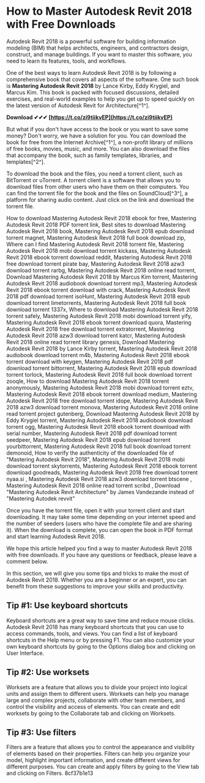 
 
# How to Master Autodesk Revit 2018 with Free Downloads
 
Autodesk Revit 2018 is a powerful software for building information modeling (BIM) that helps architects, engineers, and contractors design, construct, and manage buildings. If you want to master this software, you need to learn its features, tools, and workflows.
 
One of the best ways to learn Autodesk Revit 2018 is by following a comprehensive book that covers all aspects of the software. One such book is **Mastering Autodesk Revit 2018** by Lance Kirby, Eddy Krygiel, and Marcus Kim. This book is packed with focused discussions, detailed exercises, and real-world examples to help you get up to speed quickly on the latest version of Autodesk Revit for Architecture[^1^].
 
**Download ✔✔✔ [https://t.co/zi9tiikvEP](https://t.co/zi9tiikvEP)**


 
But what if you don't have access to the book or you want to save some money? Don't worry, we have a solution for you. You can download the book for free from the Internet Archive[^1^], a non-profit library of millions of free books, movies, music, and more. You can also download the files that accompany the book, such as family templates, libraries, and templates[^2^].
 
To download the book and the files, you need a torrent client, such as BitTorrent or uTorrent. A torrent client is a software that allows you to download files from other users who have them on their computers. You can find the torrent file for the book and the files on SoundCloud[^3^], a platform for sharing audio content. Just click on the link and download the torrent file.
 
How to download Mastering Autodesk Revit 2018 ebook for free,  Mastering Autodesk Revit 2018 PDF torrent link,  Best sites to download Mastering Autodesk Revit 2018 book,  Mastering Autodesk Revit 2018 epub download torrent magnet,  Mastering Autodesk Revit 2018 full book download zip,  Where can I find Mastering Autodesk Revit 2018 torrent file,  Mastering Autodesk Revit 2018 mobi download torrent kickass,  Mastering Autodesk Revit 2018 ebook torrent download reddit,  Mastering Autodesk Revit 2018 free download torrent pirate bay,  Mastering Autodesk Revit 2018 azw3 download torrent rarbg,  Mastering Autodesk Revit 2018 online read torrent,  Download Mastering Autodesk Revit 2018 by Marcus Kim torrent,  Mastering Autodesk Revit 2018 audiobook download torrent mp3,  Mastering Autodesk Revit 2018 ebook torrent download with crack,  Mastering Autodesk Revit 2018 pdf download torrent isoHunt,  Mastering Autodesk Revit 2018 epub download torrent limetorrents,  Mastering Autodesk Revit 2018 full book download torrent 1337x,  Where to download Mastering Autodesk Revit 2018 torrent safely,  Mastering Autodesk Revit 2018 mobi download torrent yify,  Mastering Autodesk Revit 2018 ebook torrent download quora,  Mastering Autodesk Revit 2018 free download torrent extratorrent,  Mastering Autodesk Revit 2018 azw3 download torrent katcr,  Mastering Autodesk Revit 2018 online read torrent library genesis,  Download Mastering Autodesk Revit 2018 by Lance Kirby torrent,  Mastering Autodesk Revit 2018 audiobook download torrent m4b,  Mastering Autodesk Revit 2018 ebook torrent download with keygen,  Mastering Autodesk Revit 2018 pdf download torrent bittorrent,  Mastering Autodesk Revit 2018 epub download torrent torlock,  Mastering Autodesk Revit 2018 full book download torrent zooqle,  How to download Mastering Autodesk Revit 2018 torrent anonymously,  Mastering Autodesk Revit 2018 mobi download torrent eztv,  Mastering Autodesk Revit 2018 ebook torrent download medium,  Mastering Autodesk Revit 2018 free download torrent idope,  Mastering Autodesk Revit 2018 azw3 download torrent monova,  Mastering Autodesk Revit 2018 online read torrent project gutenberg,  Download Mastering Autodesk Revit 2018 by Eddy Krygiel torrent,  Mastering Autodesk Revit 2018 audiobook download torrent ogg,  Mastering Autodesk Revit 2018 ebook torrent download with serial number,  Mastering Autodesk Revit 2018 pdf download torrent seedpeer,  Mastering Autodesk Revit 2018 epub download torrent yourbittorrent,  Mastering Autodesk Revit 2018 full book download torrent demonoid,  How to verify the authenticity of the downloaded file of "Mastering Autodesk Revit 2018",  Mastering Autodesk Revit 2018 mobi download torrent skytorrents,  Mastering Autodesk Revit 2018 ebook torrent download goodreads,  Mastering Autodesk Revit 2018 free download torrent nyaa.si ,  Mastering Autodesk Revit 2018 azw3 download torrent btscene ,  Mastering Autodesk Revit 2018 online read torrent scribd ,  Download "Mastering Autodesk Revit Architecture" by James Vandezande instead of "Mastering Autodek revvit"
 
Once you have the torrent file, open it with your torrent client and start downloading. It may take some time depending on your internet speed and the number of seeders (users who have the complete file and are sharing it). When the download is complete, you can open the book in PDF format and start learning Autodesk Revit 2018.
 
We hope this article helped you find a way to master Autodesk Revit 2018 with free downloads. If you have any questions or feedback, please leave a comment below.
  
In this section, we will give you some tips and tricks to make the most of Autodesk Revit 2018. Whether you are a beginner or an expert, you can benefit from these suggestions to improve your skills and productivity.
 
## Tip #1: Use keyboard shortcuts
 
Keyboard shortcuts are a great way to save time and reduce mouse clicks. Autodesk Revit 2018 has many keyboard shortcuts that you can use to access commands, tools, and views. You can find a list of keyboard shortcuts in the Help menu or by pressing F1. You can also customize your own keyboard shortcuts by going to the Options dialog box and clicking on User Interface.
 
## Tip #2: Use worksets
 
Worksets are a feature that allows you to divide your project into logical units and assign them to different users. Worksets can help you manage large and complex projects, collaborate with other team members, and control the visibility and access of elements. You can create and edit worksets by going to the Collaborate tab and clicking on Worksets.
 
## Tip #3: Use filters
 
Filters are a feature that allows you to control the appearance and visibility of elements based on their properties. Filters can help you organize your model, highlight important information, and create different views for different purposes. You can create and apply filters by going to the View tab and clicking on Filters.
 8cf37b1e13
 
